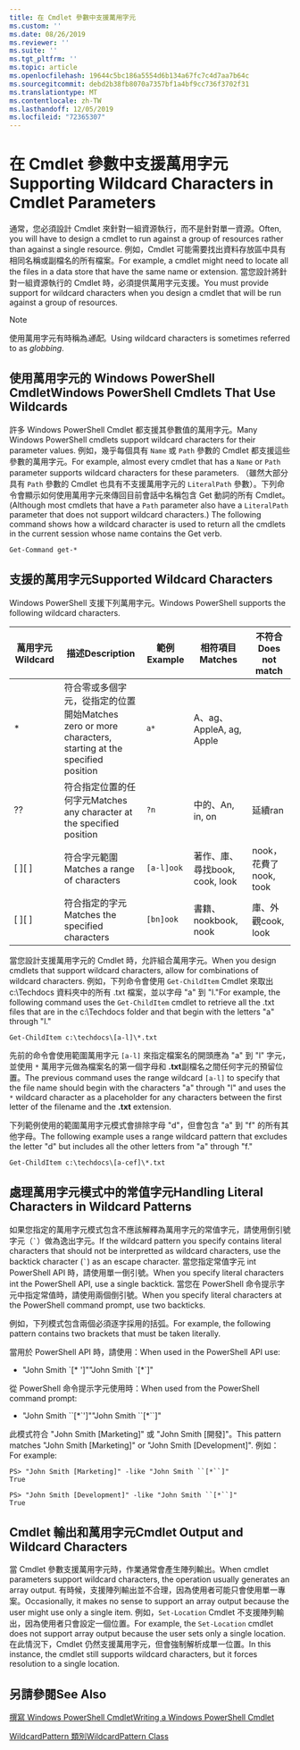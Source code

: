 ```yaml
---
title: 在 Cmdlet 參數中支援萬用字元
ms.custom: ''
ms.date: 08/26/2019
ms.reviewer: ''
ms.suite: ''
ms.tgt_pltfrm: ''
ms.topic: article
ms.openlocfilehash: 19644c5bc186a5554d6b134a67fc7c4d7aa7b64c
ms.sourcegitcommit: debd2b38fb8070a7357bf1a4bf9cc736f3702f31
ms.translationtype: MT
ms.contentlocale: zh-TW
ms.lasthandoff: 12/05/2019
ms.locfileid: "72365307"
---
```

# <a name="supporting-wildcard-characters-in-cmdlet-parameters"></a><span data-ttu-id="ecd8e-102">在 Cmdlet 參數中支援萬用字元</span><span class="sxs-lookup"><span data-stu-id="ecd8e-102">Supporting Wildcard Characters in Cmdlet Parameters</span></span>

<span data-ttu-id="ecd8e-103">通常，您必須設計 Cmdlet 來針對一組資源執行，而不是針對單一資源。</span><span class="sxs-lookup"><span data-stu-id="ecd8e-103">Often, you will have to design a cmdlet to run against a group of resources rather than against a single resource.</span></span> <span data-ttu-id="ecd8e-104">例如，Cmdlet 可能需要找出資料存放區中具有相同名稱或副檔名的所有檔案。</span><span class="sxs-lookup"><span data-stu-id="ecd8e-104">For example, a cmdlet might need to locate all the files in a data store that have the same name or extension.</span></span> <span data-ttu-id="ecd8e-105">當您設計將針對一組資源執行的 Cmdlet 時，必須提供萬用字元支援。</span><span class="sxs-lookup"><span data-stu-id="ecd8e-105">You must provide support for wildcard characters when you design a cmdlet that will be run against a group of resources.</span></span>

> [!NOTE]
> <span data-ttu-id="ecd8e-106">使用萬用字元有時稱為*通配*。</span><span class="sxs-lookup"><span data-stu-id="ecd8e-106">Using wildcard characters is sometimes referred to as *globbing*.</span></span>

## <a name="windows-powershell-cmdlets-that-use-wildcards"></a><span data-ttu-id="ecd8e-107">使用萬用字元的 Windows PowerShell Cmdlet</span><span class="sxs-lookup"><span data-stu-id="ecd8e-107">Windows PowerShell Cmdlets That Use Wildcards</span></span>

 <span data-ttu-id="ecd8e-108">許多 Windows PowerShell Cmdlet 都支援其參數值的萬用字元。</span><span class="sxs-lookup"><span data-stu-id="ecd8e-108">Many Windows PowerShell cmdlets support wildcard characters for their parameter values.</span></span> <span data-ttu-id="ecd8e-109">例如，幾乎每個具有 `Name` 或 `Path` 參數的 Cmdlet 都支援這些參數的萬用字元。</span><span class="sxs-lookup"><span data-stu-id="ecd8e-109">For example, almost every cmdlet that has a `Name` or `Path` parameter supports wildcard characters for these parameters.</span></span> <span data-ttu-id="ecd8e-110">（雖然大部分具有 `Path` 參數的 Cmdlet 也具有不支援萬用字元的 `LiteralPath` 參數）。下列命令會顯示如何使用萬用字元來傳回目前會話中名稱包含 Get 動詞的所有 Cmdlet。</span><span class="sxs-lookup"><span data-stu-id="ecd8e-110">(Although most cmdlets that have a `Path` parameter also have a `LiteralPath` parameter that does not support wildcard characters.) The following command shows how a wildcard character is used to return all the cmdlets in the current session whose name contains the Get verb.</span></span>

 `Get-Command get-*`

## <a name="supported-wildcard-characters"></a><span data-ttu-id="ecd8e-111">支援的萬用字元</span><span class="sxs-lookup"><span data-stu-id="ecd8e-111">Supported Wildcard Characters</span></span>

<span data-ttu-id="ecd8e-112">Windows PowerShell 支援下列萬用字元。</span><span class="sxs-lookup"><span data-stu-id="ecd8e-112">Windows PowerShell supports the following wildcard characters.</span></span>

| <span data-ttu-id="ecd8e-113">萬用字元</span><span class="sxs-lookup"><span data-stu-id="ecd8e-113">Wildcard</span></span> |                             <span data-ttu-id="ecd8e-114">描述</span><span class="sxs-lookup"><span data-stu-id="ecd8e-114">Description</span></span>                             |  <span data-ttu-id="ecd8e-115">範例</span><span class="sxs-lookup"><span data-stu-id="ecd8e-115">Example</span></span>   |     <span data-ttu-id="ecd8e-116">相符項目</span><span class="sxs-lookup"><span data-stu-id="ecd8e-116">Matches</span></span>      | <span data-ttu-id="ecd8e-117">不符合</span><span class="sxs-lookup"><span data-stu-id="ecd8e-117">Does not match</span></span> |
| -------- | ------------------------------------------------------------------- | ---------- | ---------------- | -------------- |
| *        | <span data-ttu-id="ecd8e-118">符合零或多個字元，從指定的位置開始</span><span class="sxs-lookup"><span data-stu-id="ecd8e-118">Matches zero or more characters, starting at the specified position</span></span> | `a*`       | <span data-ttu-id="ecd8e-119">A、ag、Apple</span><span class="sxs-lookup"><span data-stu-id="ecd8e-119">A, ag, Apple</span></span>     |                |
| <span data-ttu-id="ecd8e-120">?</span><span class="sxs-lookup"><span data-stu-id="ecd8e-120">?</span></span>        | <span data-ttu-id="ecd8e-121">符合指定位置的任何字元</span><span class="sxs-lookup"><span data-stu-id="ecd8e-121">Matches any character at the specified position</span></span>                     | `?n`       | <span data-ttu-id="ecd8e-122">中的、</span><span class="sxs-lookup"><span data-stu-id="ecd8e-122">An, in, on</span></span>       | <span data-ttu-id="ecd8e-123">延續</span><span class="sxs-lookup"><span data-stu-id="ecd8e-123">ran</span></span>            |
| <span data-ttu-id="ecd8e-124">[ ]</span><span class="sxs-lookup"><span data-stu-id="ecd8e-124">[ ]</span></span>      | <span data-ttu-id="ecd8e-125">符合字元範圍</span><span class="sxs-lookup"><span data-stu-id="ecd8e-125">Matches a range of characters</span></span>                                       | `[a-l]ook` | <span data-ttu-id="ecd8e-126">著作、庫、尋找</span><span class="sxs-lookup"><span data-stu-id="ecd8e-126">book, cook, look</span></span> | <span data-ttu-id="ecd8e-127">nook，花費了</span><span class="sxs-lookup"><span data-stu-id="ecd8e-127">nook, took</span></span>     |
| <span data-ttu-id="ecd8e-128">[ ]</span><span class="sxs-lookup"><span data-stu-id="ecd8e-128">[ ]</span></span>      | <span data-ttu-id="ecd8e-129">符合指定的字元</span><span class="sxs-lookup"><span data-stu-id="ecd8e-129">Matches the specified characters</span></span>                                    | `[bn]ook`  | <span data-ttu-id="ecd8e-130">書籍、nook</span><span class="sxs-lookup"><span data-stu-id="ecd8e-130">book, nook</span></span>       | <span data-ttu-id="ecd8e-131">庫、外觀</span><span class="sxs-lookup"><span data-stu-id="ecd8e-131">cook, look</span></span>     |

<span data-ttu-id="ecd8e-132">當您設計支援萬用字元的 Cmdlet 時，允許組合萬用字元。</span><span class="sxs-lookup"><span data-stu-id="ecd8e-132">When you design cmdlets that support wildcard characters, allow for combinations of wildcard characters.</span></span> <span data-ttu-id="ecd8e-133">例如，下列命令會使用 `Get-ChildItem` Cmdlet 來取出 c:\Techdocs 資料夾中的所有 .txt 檔案，並以字母 "a" 到 "l."</span><span class="sxs-lookup"><span data-stu-id="ecd8e-133">For example, the following command uses the `Get-ChildItem` cmdlet to retrieve all the .txt files that are in the c:\Techdocs folder and that begin with the letters "a" through "l."</span></span>

`Get-ChildItem c:\techdocs\[a-l]\*.txt`

<span data-ttu-id="ecd8e-134">先前的命令會使用範圍萬用字元 `[a-l]` 來指定檔案名的開頭應為 "a" 到 "l" 字元，並使用 `*` 萬用字元做為檔案名的第一個字母和 **.txt**副檔名之間任何字元的預留位置。</span><span class="sxs-lookup"><span data-stu-id="ecd8e-134">The previous command uses the range wildcard `[a-l]` to specify that the file name should begin with the characters "a" through "l" and uses the `*` wildcard character as a placeholder for any characters between the first letter of the filename and the **.txt** extension.</span></span>

<span data-ttu-id="ecd8e-135">下列範例使用的範圍萬用字元模式會排除字母 "d"，但會包含 "a" 到 "f" 的所有其他字母。</span><span class="sxs-lookup"><span data-stu-id="ecd8e-135">The following example uses a range wildcard pattern that excludes the letter "d" but includes all the other letters from "a" through "f."</span></span>

`Get-ChildItem c:\techdocs\[a-cef]\*.txt`

## <a name="handling-literal-characters-in-wildcard-patterns"></a><span data-ttu-id="ecd8e-136">處理萬用字元模式中的常值字元</span><span class="sxs-lookup"><span data-stu-id="ecd8e-136">Handling Literal Characters in Wildcard Patterns</span></span>

<span data-ttu-id="ecd8e-137">如果您指定的萬用字元模式包含不應該解釋為萬用字元的常值字元，請使用倒引號字元（`` ` ``）做為逸出字元。</span><span class="sxs-lookup"><span data-stu-id="ecd8e-137">If the wildcard pattern you specify contains literal characters that should not be interpretted as wildcard characters, use the backtick character (`` ` ``) as an escape character.</span></span> <span data-ttu-id="ecd8e-138">當您指定常值字元 int PowerShell API 時，請使用單一倒引號。</span><span class="sxs-lookup"><span data-stu-id="ecd8e-138">When you specify literal characters int the PowerShell API, use a single backtick.</span></span> <span data-ttu-id="ecd8e-139">當您在 PowerShell 命令提示字元中指定常值時，請使用兩個倒引號。</span><span class="sxs-lookup"><span data-stu-id="ecd8e-139">When you specify literal characters at the PowerShell command prompt, use two backticks.</span></span>

<span data-ttu-id="ecd8e-140">例如，下列模式包含兩個必須逐字採用的括弧。</span><span class="sxs-lookup"><span data-stu-id="ecd8e-140">For example, the following pattern contains two brackets that must be taken literally.</span></span>

<span data-ttu-id="ecd8e-141">當用於 PowerShell API 時，請使用：</span><span class="sxs-lookup"><span data-stu-id="ecd8e-141">When used in the PowerShell API use:</span></span>

- <span data-ttu-id="ecd8e-142">"John Smith \`[\* ']"</span><span class="sxs-lookup"><span data-stu-id="ecd8e-142">"John Smith \`[\*\`]"</span></span>

<span data-ttu-id="ecd8e-143">從 PowerShell 命令提示字元使用時：</span><span class="sxs-lookup"><span data-stu-id="ecd8e-143">When used from the PowerShell command prompt:</span></span>

- <span data-ttu-id="ecd8e-144">"John Smith \`\`[\*\`']"</span><span class="sxs-lookup"><span data-stu-id="ecd8e-144">"John Smith \`\`[\*\`\`]"</span></span>

<span data-ttu-id="ecd8e-145">此模式符合 "John Smith [Marketing]" 或 "John Smith [開發]"。</span><span class="sxs-lookup"><span data-stu-id="ecd8e-145">This pattern matches "John Smith [Marketing]" or "John Smith [Development]".</span></span> <span data-ttu-id="ecd8e-146">例如：</span><span class="sxs-lookup"><span data-stu-id="ecd8e-146">For example:</span></span>

```
PS> "John Smith [Marketing]" -like "John Smith ``[*``]"
True

PS> "John Smith [Development]" -like "John Smith ``[*``]"
True
```

## <a name="cmdlet-output-and-wildcard-characters"></a><span data-ttu-id="ecd8e-147">Cmdlet 輸出和萬用字元</span><span class="sxs-lookup"><span data-stu-id="ecd8e-147">Cmdlet Output and Wildcard Characters</span></span>

<span data-ttu-id="ecd8e-148">當 Cmdlet 參數支援萬用字元時，作業通常會產生陣列輸出。</span><span class="sxs-lookup"><span data-stu-id="ecd8e-148">When cmdlet parameters support wildcard characters, the operation usually generates an array output.</span></span>
<span data-ttu-id="ecd8e-149">有時候，支援陣列輸出並不合理，因為使用者可能只會使用單一專案。</span><span class="sxs-lookup"><span data-stu-id="ecd8e-149">Occasionally, it makes no sense to support an array output because the user might use only a single item.</span></span> <span data-ttu-id="ecd8e-150">例如，`Set-Location` Cmdlet 不支援陣列輸出，因為使用者只會設定一個位置。</span><span class="sxs-lookup"><span data-stu-id="ecd8e-150">For example, the `Set-Location` cmdlet does not support array output because the user sets only a single location.</span></span> <span data-ttu-id="ecd8e-151">在此情況下，Cmdlet 仍然支援萬用字元，但會強制解析成單一位置。</span><span class="sxs-lookup"><span data-stu-id="ecd8e-151">In this instance, the cmdlet still supports wildcard characters, but it forces resolution to a single location.</span></span>

## <a name="see-also"></a><span data-ttu-id="ecd8e-152">另請參閱</span><span class="sxs-lookup"><span data-stu-id="ecd8e-152">See Also</span></span>

[<span data-ttu-id="ecd8e-153">撰寫 Windows PowerShell Cmdlet</span><span class="sxs-lookup"><span data-stu-id="ecd8e-153">Writing a Windows PowerShell Cmdlet</span></span>](./writing-a-windows-powershell-cmdlet.md)

[<span data-ttu-id="ecd8e-154">WildcardPattern 類別</span><span class="sxs-lookup"><span data-stu-id="ecd8e-154">WildcardPattern Class</span></span>](/dotnet/api/system.management.automation.wildcardpattern)
